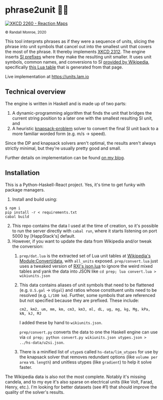 # phrase2unit &#x1F4D6;&#x1F52C;

[![XKCD 2260 - Reaction Maps](https://imgs.xkcd.com/comics/mbmbam.png)](//xkcd.com/2312)

<sup>&#xa9; Randall Monroe, 2020</sup>

This tool interprets phrases as if they were a sequence of units, slicing the phrase into unit symbols that cancel out into the smallest unit that covers the most of the phrase. It thereby implements [XKCD 2312](//xkcd.com/2312). The engine inserts [SI prefixes](//physics.nist.gov/cuu/Units/prefixes.html) where they make the resulting unit smaller. It uses unit symbols, common names, and conversions to SI [provided by Wikipedia](//en.wikipedia.org/wiki/Module:Convert/documentation/conversion_data), specifically [this Lua table](//en.wikipedia.org/wiki/Module:Convert/data) that is generated from that page.

Live implementation at <https://units.lam.io>

## Technical overview

The engine is written in Haskell and is made up of two parts:

1. A dynamic-programming algorithm that finds the unit that bridges the current string position to a later one with the smallest resulting SI unit, and
1. A heuristic [knapsack-problem](//en.wikipedia.org/wiki/Knapsack_problem) solver to convert the final SI unit back to a more familiar worded form (e.g. m/s &rarr; speed).

Since the DP and knapsack solvers aren't optimal, the results aren't always strictly minimal, but they're usually pretty good and small.

Further details on implementation can be found [on my blog](//lam.io/writing/p2u).

## Installation

This is a Python-Haskell-React project. Yes, it's time to get funky with package managers.

1. Install and build using:

  ```
  $ npm i
  pip install -r < requirements.txt
  cabal build
  ```

2. This repo contains the data I used at the time of creation, so it's possible to run the server directly with `cabal run`, where it starts listening on port 5000 by [HappStack's] default.
3. However, if you want to update the data from Wikipedia and/or tweak the conversion:
	1. `prep/dat.lua` is the extracted set of Lua unit tables at [Wikipedia's Module:Convert/data](https://en.wikipedia.org/wiki/Module:Convert/data), with `all_units` exposed. `prep/convert.lua` just uses a tweaked version of [RXI's json.lua](https://github.com/rxi/json.lua) to ignore the weird mixed tables and yank the data into JSON like `cd prep; lua convert.lua > wikiunits.json`
	2. This data contains aliases of unit symbols that need to be flattened (e.g. `U.S.gal` -> `USgal`) and ratios whose constituent units need to be resolved (e.g. `L/100 km`). Further, some symbols that are referenced but not specified because they are prefixed. These include:

		```
		cm2, km2, um, mm, km, cm3, km3, ml, dL, ug, mg, kg, Mg, kPa, kN, kJ, MJ
		```
	
		I added these by hand to `wikiunits.json`.
		
		`prep/convert.py` converts the data to one the Haskell engine can use via `cd prep; python convert.py wikiunits.json utypes.json > ../hs-data/u2si.json`.
	3. There is a minified list of `utype`s called `hs-data/lim_utypes` for use by the knapsack solver that removes redundant options (like `volume per area` vs. `length`) and unitless utypes (like `gradient`) to help it solve faster.

The Wikipedia data is also not the most complete. Notably it's missing candela, and to my eye it's also sparse on electrical units (like Volt, Farad, Henry, etc.). I'm looking for better datasets (see #1) that should improve the quality of the solver's results.